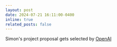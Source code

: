 ```yaml
---
layout: post
date: 2024-07-21 16:11:00-0400
inline: true
related_posts: false
---
```


Simon's project proposal gets selected by [OpenAI](https://genai.ucla.edu/proposals/phase-two)


